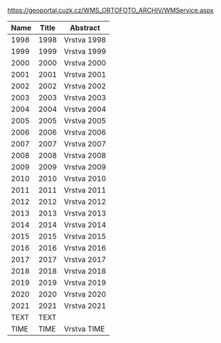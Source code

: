 https://geoportal.cuzk.cz/WMS_ORTOFOTO_ARCHIV/WMService.aspx

|Name|Title|Abstract|
|--|--|--|
|1998|1998|Vrstva 1998|
|1999|1999|Vrstva 1999|
|2000|2000|Vrstva 2000|
|2001|2001|Vrstva 2001|
|2002|2002|Vrstva 2002|
|2003|2003|Vrstva 2003|
|2004|2004|Vrstva 2004|
|2005|2005|Vrstva 2005|
|2006|2006|Vrstva 2006|
|2007|2007|Vrstva 2007|
|2008|2008|Vrstva 2008|
|2009|2009|Vrstva 2009|
|2010|2010|Vrstva 2010|
|2011|2011|Vrstva 2011|
|2012|2012|Vrstva 2012|
|2013|2013|Vrstva 2013|
|2014|2014|Vrstva 2014|
|2015|2015|Vrstva 2015|
|2016|2016|Vrstva 2016|
|2017|2017|Vrstva 2017|
|2018|2018|Vrstva 2018|
|2019|2019|Vrstva 2019|
|2020|2020|Vrstva 2020|
|2021|2021|Vrstva 2021|
|TEXT|TEXT||
|TIME|TIME|Vrstva TIME|
